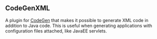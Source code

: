 ## CodeGenXML
A plugin for [CodeGen](https://github.com/speedment/speedment/tree/master/common-parent/codegen) that makes it possible to generate XML code in addition to Java code. This is useful when generating applications with configuration files attached, like JavaEE servlets.

